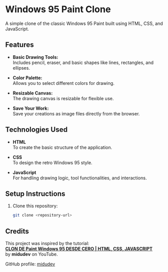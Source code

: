 # Windows 95 Paint Clone

A simple clone of the classic Windows 95 Paint built using HTML, CSS, and JavaScript.

## Features

- **Basic Drawing Tools:**  
  Includes pencil, eraser, and basic shapes like lines, rectangles, and ellipses.

- **Color Palette:**  
  Allows you to select different colors for drawing.

- **Resizable Canvas:**  
  The drawing canvas is resizable for flexible use.

- **Save Your Work:**  
  Save your creations as image files directly from the browser.

## Technologies Used

- **HTML**  
  To create the basic structure of the application.

- **CSS**  
  To design the retro Windows 95 style.

- **JavaScript**  
  For handling drawing logic, tool functionalities, and interactions.

## Setup Instructions

1. Clone this repository:
   ```bash
   git clone <repository-url>
   ```

## Credits

This project was inspired by the tutorial:  
[**CLON DE Paint Windows 95 DESDE CERO | HTML, CSS, JAVASCRIPT**](https://www.youtube.com/watch?v=-0UYMmplimA)  
by **midudev** on YouTube.

GitHub profile: [midudev](https://github.com/midudev)